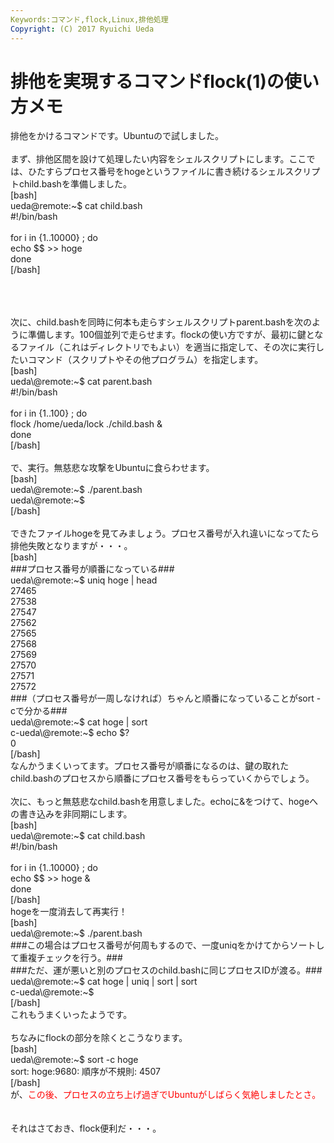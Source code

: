 ```yaml
---
Keywords:コマンド,flock,Linux,排他処理
Copyright: (C) 2017 Ryuichi Ueda
---
```

# 排他を実現するコマンドflock(1)の使い方メモ
排他をかけるコマンドです。Ubuntuので試しました。<br />
<br />
まず、排他区間を設けて処理したい内容をシェルスクリプトにします。ここでは、ひたすらプロセス番号をhogeというファイルに書き続けるシェルスクリプトchild.bashを準備しました。<br />
[bash]<br />
ueda\@remote:~$ cat child.bash <br />
#!/bin/bash<br />
<br />
for i in {1..10000} ; do<br />
	echo $$ &gt;&gt; hoge <br />
done<br />
[/bash]<br />
<br />
<!--more--><br />
<br />
次に、child.bashを同時に何本も走らすシェルスクリプトparent.bashを次のように準備します。100個並列で走らせます。flockの使い方ですが、最初に鍵となるファイル（これはディレクトリでもよい）を適当に指定して、その次に実行したいコマンド（スクリプトやその他プログラム）を指定します。<br />
[bash]<br />
ueda\@remote:~$ cat parent.bash <br />
#!/bin/bash<br />
<br />
for i in {1..100} ; do<br />
	flock /home/ueda/lock ./child.bash &amp;<br />
done<br />
[/bash]<br />
<br />
で、実行。無慈悲な攻撃をUbuntuに食らわせます。<br />
[bash]<br />
ueda\@remote:~$ ./parent.bash <br />
ueda\@remote:~$ <br />
[/bash]<br />
<br />
できたファイルhogeを見てみましょう。プロセス番号が入れ違いになってたら排他失敗となりますが・・・。<br />
[bash]<br />
###プロセス番号が順番になっている###<br />
ueda\@remote:~$ uniq hoge | head<br />
27465<br />
27538<br />
27547<br />
27562<br />
27565<br />
27568<br />
27569<br />
27570<br />
27571<br />
27572<br />
###（プロセス番号が一周しなければ）ちゃんと順番になっていることがsort -cで分かる###<br />
ueda\@remote:~$ cat hoge | sort <br />
c-ueda\@remote:~$ echo $?<br />
0<br />
[/bash]<br />
なんかうまくいってます。プロセス番号が順番になるのは、鍵の取れたchild.bashのプロセスから順番にプロセス番号をもらっていくからでしょう。<br />
<br />
次に、もっと無慈悲なchild.bashを用意しました。echoに&をつけて、hogeへの書き込みを非同期にします。<br />
[bash]<br />
ueda\@remote:~$ cat child.bash <br />
#!/bin/bash<br />
<br />
for i in {1..10000} ; do<br />
	echo $$ &gt;&gt; hoge &amp; <br />
done<br />
[/bash]<br />
hogeを一度消去して再実行！<br />
[bash]<br />
ueda\@remote:~$ ./parent.bash <br />
###この場合はプロセス番号が何周もするので、一度uniqをかけてからソートして重複チェックを行う。###<br />
###ただ、運が悪いと別のプロセスのchild.bashに同じプロセスIDが渡る。###<br />
ueda\@remote:~$ cat hoge | uniq | sort | sort <br />
c-ueda\@remote:~$<br />
[/bash]<br />
これもうまくいったようです。<br />
<br />
ちなみにflockの部分を除くとこうなります。<br />
[bash]<br />
ueda\@remote:~$ sort -c hoge<br />
sort: hoge:9680: 順序が不規則: 4507<br />
[/bash]<br />
が、<span style="color:red">この後、プロセスの立ち上げ過ぎでUbuntuがしばらく気絶しましたとさ。</span><br />
<br />
<br />
それはさておき、flock便利だ・・・。
